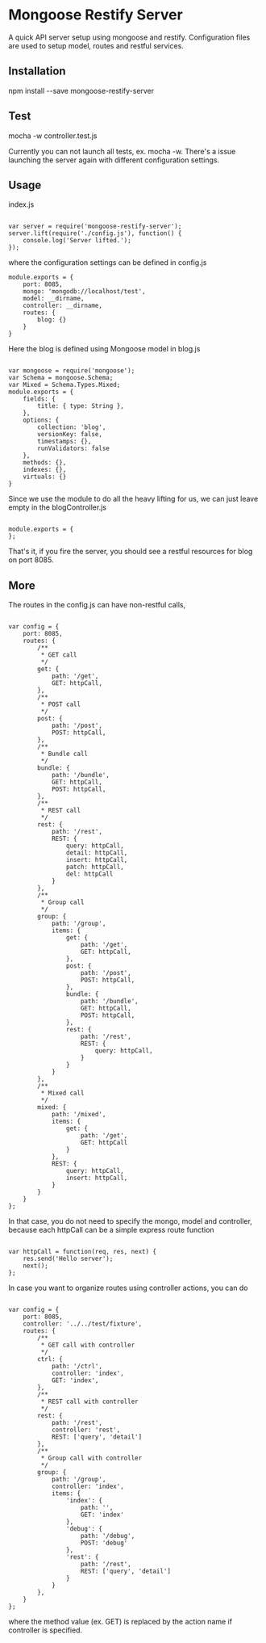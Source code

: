# Mongoose Restify Server

A quick API server setup using mongoose and restify. Configuration files are used to setup model, routes and restful services.

## Installation

npm install --save mongoose-restify-server

## Test

mocha -w controller.test.js

Currently you can not launch all tests, ex. mocha -w. There's a issue launching the server again with different configuration settings.

## Usage

index.js

```

var server = require('mongoose-restify-server');
server.lift(require('./config.js'), function() {
    console.log('Server lifted.');
});

```

where the configuration settings can be defined in config.js

```
module.exports = {
    port: 8085,
    mongo: 'mongodb://localhost/test',
    model: __dirname,
    controller: __dirname,
    routes: {
        blog: {}
    }
}

```

Here the blog is defined using Mongoose model in blog.js

```

var mongoose = require('mongoose');
var Schema = mongoose.Schema;
var Mixed = Schema.Types.Mixed;
module.exports = {
    fields: {
        title: { type: String },
    },
    options: {
        collection: 'blog',
        versionKey: false,
        timestamps: {},
        runValidators: false
    },
    methods: {},
    indexes: {},
    virtuals: {}
}

```

Since we use the module to do all the heavy lifting for us, we can just leave empty in the blogController.js

```

module.exports = {
};

```

That's it, if you fire the server, you should see a restful resources for blog on port 8085.

## More

The routes in the config.js can have non-restful calls,

```

var config = {
    port: 8085,
    routes: {
        /**
         * GET call
         */
        get: {
            path: '/get',
            GET: httpCall,
        },
        /**
         * POST call
         */
        post: {
            path: '/post',
            POST: httpCall,
        },
        /**
         * Bundle call
         */
        bundle: {
            path: '/bundle',
            GET: httpCall,
            POST: httpCall,
        },
        /**
         * REST call
         */
        rest: {
            path: '/rest',
            REST: {
                query: httpCall,
                detail: httpCall,
                insert: httpCall,
                patch: httpCall,
                del: httpCall
            }
        },
        /**
         * Group call
         */
        group: {
            path: '/group',
            items: {
                get: {
                    path: '/get',
                    GET: httpCall,
                },
                post: {
                    path: '/post',
                    POST: httpCall,
                },
                bundle: {
                    path: '/bundle',
                    GET: httpCall,
                    POST: httpCall,
                },
                rest: {
                    path: '/rest',
                    REST: {
                        query: httpCall,
                    }
                }
            }
        },
        /**
         * Mixed call
         */
        mixed: {
            path: '/mixed',
            items: {
                get: {
                    path: '/get',
                    GET: httpCall
                }
            },
            REST: {
                query: httpCall,
                insert: httpCall,
            }
        }
    }
};

```

In that case, you do not need to specify the mongo, model and controller, because each httpCall can be a simple express route function

```

var httpCall = function(req, res, next) {
    res.send('Hello server');
    next();
};

```

In case you want to organize routes using controller actions, you can do

```

var config = {
    port: 8085,
    controller: '../../test/fixture',
    routes: {
        /**
         * GET call with controller
         */
        ctrl: {
            path: '/ctrl',
            controller: 'index',
            GET: 'index',
        },
        /**
         * REST call with controller
         */
        rest: {
            path: '/rest',
            controller: 'rest',
            REST: ['query', 'detail']
        },
        /**
         * Group call with controller
         */
        group: {
            path: '/group',
            controller: 'index',
            items: {
                'index': {
                    path: '',
                    GET: 'index'
                },
                'debug': {
                    path: '/debug',
                    POST: 'debug'
                },
                'rest': {
                    path: '/rest',
                    REST: ['query', 'detail']
                }
            }
        },
    }
};

```

where the method value (ex. GET) is replaced by the action name if controller is specified.
